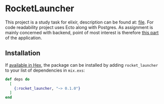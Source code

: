 # RocketLauncher

This project is a study task for elixir, description can be found at: [file](../resources/Backend%20TT.pdf). For code readability project uses Ecto along with Postgres.
As assignment is mainly concerned with backend, point of most interest is therefore [this part](https://github.com/lithiferous/SpaceMission/tree/master/apps/space_mission) of the application.

## Installation

If [available in Hex](https://hex.pm/docs/publish), the package can be installed
by adding `rocket_launcher` to your list of dependencies in `mix.exs`:

```elixir
def deps do
  [
    {:rocket_launcher, "~> 0.1.0"}
  ]
end
```

